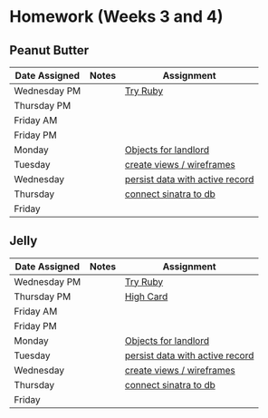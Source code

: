 # Homework (Weeks 3 and 4)

## Peanut Butter
| Date Assigned | Notes                          | Assignment |
|---------------|--------------------------------|------------|
| Wednesday PM  |                                | [Try Ruby](https://github.com/ga-dc/try-ruby) |
| Thursday PM   |                                |            |
| Friday AM     |                                |            |
| Friday PM     |                                |            |
| Monday        |                                | [Objects for landlord](https://github.com/ga-dc/landlord#part-1---creating-the-classes) |
| Tuesday       |                                | [create views / wireframes](https://github.com/ga-dc/landlord) |
| Wednesday     |                                | [persist data with active record](https://github.com/ga-dc/landlord) |
| Thursday      |                                | [connect sinatra to db](https://github.com/ga-dc/landlord) |
| Friday        |                                |            |

## Jelly
| Date Assigned | Notes                          | Assignment |
|---------------|--------------------------------|------------|
| Wednesday PM  |                                | [Try Ruby](https://github.com/ga-dc/try-ruby) |
| Thursday PM   |                                | [High Card](https://github.com/ga-dc/high_card) |
| Friday AM     |                                |            |
| Friday PM     |                                |            |
| Monday        |                                | [Objects for landlord](https://github.com/ga-dc/landlord) |
| Tuesday       |                                | [persist data with active record](https://github.com/ga-dc/landlord) |
| Wednesday     |                                | [create views / wireframes](https://github.com/ga-dc/landlord) |
| Thursday      |                                | [connect sinatra to db](https://github.com/ga-dc/landlord) |
| Friday        |                                |            |
